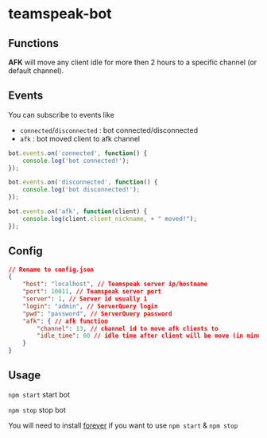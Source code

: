 # teamspeak-bot

## Functions

**AFK** will move any client idle for more then 2 hours to a specific channel (or default channel).

## Events

You can subscribe to events like

* `connected`/`disconnected` : bot connected/disconnected
* `afk` : bot moved client to afk channel

```javascript
bot.events.on('connected', function() {
    console.log('bot connected!');
});

bot.events.on('disconnected', function() {
    console.log('bot disconnected!');
});

bot.events.on('afk', function(client) {
    console.log(client.client_nickname, + " moved!");
});
```

## Config

```json
// Rename to config.json
{
    "host": "localhost", // Teamspeak server ip/hostname
    "port": 10011, // Teamspeak server port
    "server": 1, // Server id usually 1
    "login": "admin", // ServerQuery login
    "pwd": "password", // ServerQuery password
    "afk": { // afk function
        "channel": 13, // channel id to move afk clients to
        "idle_time": 60 // idle time after client will be move (in minutes) default 60
    }
}
```

## Usage

`npm start` start bot


`npm stop` stop bot


You will need to install [forever](https://www.npmjs.com/package/forever) if you want to use `npm start` & `npm stop`
